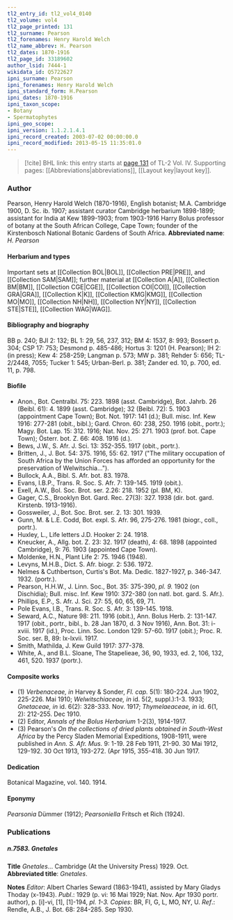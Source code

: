 ```yaml
---
tl2_entry_id: tl2_vol4_0140
tl2_volume: vol4
tl2_page_printed: 131
tl2_surname: Pearson
tl2_forenames: Henry Harold Welch
tl2_name_abbrev: H. Pearson
tl2_dates: 1870-1916
tl2_page_id: 33189602
author_lsid: 7444-1
wikidata_id: Q5722627
ipni_surname: Pearson
ipni_forenames: Henry Harold Welch
ipni_standard_form: H.Pearson
ipni_dates: 1870-1916
ipni_taxon_scope: 
- Botany
- Spermatophytes
ipni_geo_scope: 
ipni_version: 1.1.2.1.4.1
ipni_record_created: 2003-07-02 00:00:00.0
ipni_record_modified: 2013-05-15 11:35:01.0
---
```



> [!cite] BHL link: this entry starts at [page 131](https://www.biodiversitylibrary.org/page/33189602) of TL-2 Vol. IV.
> Supporting pages: [[Abbreviations|abbreviations]], [[Layout key|layout key]].

### Author

Pearson, Henry Harold Welch (1870-1916), English botanist; M.A. Cambridge 1900, D. Sc. ib. 1907; assistant curator Cambridge herbarium 1898-1899; assistant for India at Kew 1899-1903; from 1903-1916 Harry Bolus professor of botany at the South African College, Cape Town; founder of the Kirstenbosch National Botanic Gardens of South Africa. 
**Abbreviated name**: *H. Pearson*

#### Herbarium and types

Important sets at [[Collection BOL|BOL]], [[Collection PRE|PRE]], and [[Collection SAM|SAM]]; further material at [[Collection A|A]], [[Collection BM|BM]], [[Collection CGE|CGE]], [[Collection COI|COI]], [[Collection GRA|GRA]], [[Collection K|K]], [[Collection KMG|KMG]], [[Collection MO|MO]], [[Collection NH|NH]], [[Collection NY|NY]], [[Collection STE|STE]], [[Collection WAG|WAG]].

#### Bibliography and biography

BB p. 240; BJI 2: 132; BL 1: 29, 56, 237, 312; BM 4: 1537, 8: 993; Bossert p. 304; CSP 17: 753; Desmond p. 485-486; Hortus 3: 1201 (H. Pearson); IH 2: (in press); Kew 4: 258-259; Langman p. 573; MW p. 381; Rehder 5: 656; TL-2/2448, 7055; Tucker 1: 545; Urban-Berl. p. 381; Zander ed. 10, p. 700, ed. 11, p. 798.

#### Biofile

- Anon., Bot. Centralbl. 75: 223. 1898 (asst. Cambridge), Bot. Jahrb. 26 (Beibl. 61): 4. 1899 (asst. Cambridge); 32 (Beibl. 72): 5. 1903 (appointment Cape Town); Bot. Not. 1917: 141 (d.); Bull. misc. Inf. Kew 1916: 277-281 (obit., bibl.); Gard. Chron. 60: 238, 250. 1916 (obit., portr.); Magy. Bot. Lap. 15: 312. 1916; Nat. Nov. 25: 271. 1903 (prof. bot. Cape Town); Österr. bot. Z. 66: 408. 1916 (d.).
- Bews, J.W., S. Afr. J. Sci. 13: 352-355. 1917 (obit., portr.).
- Britten, J., J. Bot. 54: 375. 1916, 55: 62. 1917 ("The military occupation of South Africa by the Union Forces has afforded an opportunity for the preservation of Welwitschia...").
- Bullock, A.A., Bibl. S. Afr. bot. 83. 1978.
- Evans, I.B.P., Trans. R. Soc. S. Afr. 7: 139-145. 1919 (obit.).
- Exell, A.W., Bol. Soc. Brot. ser. 2.26: 218. 1952 (pl. BM, K).
- Gager, C.S., Brooklyn Bot. Gard. Rec. 27(3): 327. 1938 (dir. bot. gard. Kirstenb. 1913-1916).
- Gossweiler, J., Bot. Soc. Brot. ser. 2. 13: 301. 1939.
- Gunn, M. & L.E. Codd, Bot. expl. S. Afr. 96, 275-276. 1981 (biogr., coll., portr.).
- Huxley, L., Life letters J.D. Hooker 2: 24. 1918.
- Kneucker, A., Allg. bot. Z. 23: 32. 1917 (death), 4: 68. 1898 (appointed Cambridge), 9: 76. 1903 (appointed Cape Town).
- Moldenke, H.N., Plant Life 2: 75. 1946 (1948).
- Levyns, M.H.B., Dict. S. Afr. biogr. 2: 536. 1972.
- Nelmes & Cuthbertson, Curtis's Bot. Ma. Dedic. 1827-1927, p. 346-347. 1932. (portr.).
- Pearson, H.H.W., J. Linn. Soc., Bot. 35: 375-390, *pl. 9.* 1902 (on Dischidia); Bull. misc. Inf. Kew 1910: 372-380 (on natl. bot. gard. S. Afr.).
- Phillips, E.P., S. Afr. J. Sci. 27: 55, 60, 65, 69, 71.
- Pole Evans, I.B., Trans. R. Soc. S. Afr. 3: 139-145. 1918.
- Seward, A.C., Nature 98: 211. 1916 (obit.), Ann. Bolus Herb. 2: 131-147. 1917 (obit., portr., bibl., b. 28 Jan 1870, d. 3 Nov 1916), Ann. Bot. 31: i-xviii. 1917 (id.), Proc. Linn. Soc. London 129: 57-60. 1917 (obit.); Proc. R. Soc. ser. B, 89: lx-lxvii. 1917.
- Smith, Mathilda, J. Kew Guild 1917: 377-378.
- White, A., and B.L. Sloane, The Stapelieae, 36, 90, 1933, ed. 2, 106, 132, 461, 520. 1937 (portr.).

#### Composite works

- (1) *Verbenaceae, in* Harvey & Sonder, *Fl. cap.* 5(1): 180-224. Jun 1902, 225-226. Mai 1910; *Welwitschiaceae, in* id. 5(2, suppl.):1-3. 1933; *Gnetaceae, in* id. 6(2): 328-333. Nov. 1917; *Thymelaeaceae, in* id. 6(1, 2): 212-255. Dec 1910.
- (2) Editor, *Annals of the Bolus Herbarium* 1-2(3), 1914-1917.
- (3) Pearson's *On the collections of dried plants obtained in South-West Africa* by the Percy Sladen Memorial Expeditions, 1908-1911, were published in *Ann. S. Afr. Mus.* 9: 1-19. 28 Feb 1911, 21-90. 30 Mai 1912, 129-192. 30 Oct 1913, 193-272. (Apr 1915, 355-418. 30 Jun 1917.

#### Dedication

Botanical Magazine, vol. 140. 1914.

#### Eponymy

*Pearsonia* Dümmer (1912); *Pearsoniella* Fritsch et Rich (1924).

### Publications

##### n.7583. Gnetales

**Title**
*Gnetales*... Cambridge (At the University Press) 1929. Oct.
**Abbreviated title**: *Gnetales*.

**Notes**
*Editor*: Albert Charles Seward (1863-1941), assisted by Mary Gladys Thoday (x-1943).
*Publ*.: 1929 (p. vi: 16 Mai 1929; Nat. Nov. Apr 1930 portr. author), p. \[i\]-vi, \[1\], \[1\]-194, *pl. 1-3. Copies*: BR, FI, G, L, MO, NY, U.
*Ref*.: Rendle, A.B., J. Bot. 68: 284-285. Sep 1930.

